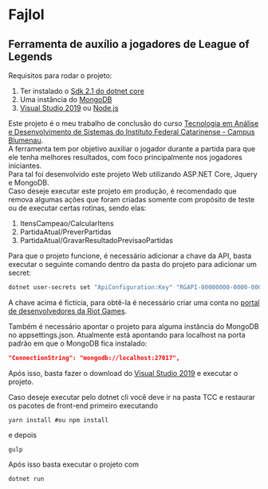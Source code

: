# Fajlol
## Ferramenta de auxílio a jogadores de League of Legends

Requisitos para rodar o projeto:
1. Ter instalado o [Sdk 2.1 do dotnet core](https://dotnet.microsoft.com/download/dotnet-core/2.1)
2. Uma instância do [MongoDB](https://www.mongodb.com/)
3. [Visual Studio 2019](https://visualstudio.microsoft.com/pt-br/vs/) ou [Node.js](https://nodejs.org/en/)

Este projeto é o meu trabalho de conclusão do curso [Tecnologia em Análise e Desenvolvimento de Sistemas do Instituto Federal Catarinense - Campus Blumenau](http://blumenau.ifc.edu.br/tads/).  
A ferramenta tem por objetivo auxiliar o jogador durante a partida para que ele tenha melhores resultados, com foco principalmente nos jogadores iniciantes.  
Para tal foi desenvolvido este projeto Web utilizando ASP.NET Core, Jquery e MongoDB.  
Caso deseje executar este projeto em produção, é recomendado que remova algumas ações que foram criadas somente com propósito de teste ou de executar certas rotinas, sendo elas:  
1. ItensCampeao/CalcularItens
2. PartidaAtual/PreverPartidas
3. PartidaAtual/GravarResultadoPrevisaoPartidas

Para que o projeto funcione, é necessário adicionar a chave da API, basta executar o seguinte comando dentro da pasta do projeto para adicionar um secret:  
```bash
dotnet user-secrets set "ApiConfiguration:Key" "RGAPI-00000000-0000-0000-0000-000000000000"
```
A chave acima é fictícia, para obtê-la é necessário criar uma conta no [portal de desenvolvedores da Riot Games](https://developer.riotgames.com/).  

Também é necessário apontar o projeto para alguma instância do MongoDB no appsettings.json. Atualmente está apontando para localhost na porta padrão em que o MongoDB fica instalado:
```Json
"ConnectionString": "mongodb://localhost:27017",
```

Após isso, basta fazer o download do [Visual Studio 2019](https://visualstudio.microsoft.com/pt-br/vs/) e executar o projeto.

Caso deseje executar pelo dotnet cli você deve ir na pasta TCC e restaurar os pacotes de front-end primeiro executando
```shell
yarn install #ou npm install
```
e depois
```shell
gulp
```
Após isso basta executar o projeto com
```shell
dotnet run
```
